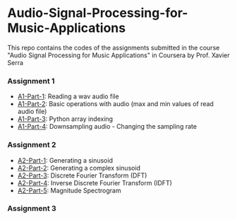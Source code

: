 # Audio-Signal-Processing-for-Music-Applications

This repo contains the codes of the assignments submitted in the course "Audio Signal Processing for Music Applications" in Coursera by Prof. Xavier Serra


### Assignment 1

- [A1-Part-1](https://github.com/its-rajesh/Audio-Signal-Processing-for-Music-Applications/blob/main/A1/A1Part1.py): Reading a wav audio file
- [A1-Part-2](https://github.com/its-rajesh/Audio-Signal-Processing-for-Music-Applications/blob/main/A1/A1Part2.py): Basic operations with audio (max and min values of read audio file)
- [A1-Part-3](https://github.com/its-rajesh/Audio-Signal-Processing-for-Music-Applications/blob/main/A1/A1Part3.py): Python array indexing
- [A1-Part-4](https://github.com/its-rajesh/Audio-Signal-Processing-for-Music-Applications/blob/main/A1/A1Part4.py): Downsampling audio - Changing the sampling rate


### Assignment 2

- [A2-Part-1](https://github.com/its-rajesh/Audio-Signal-Processing-for-Music-Applications/blob/main/A2/A2Part1.py): Generating a sinusoid
- [A2-Part-2](https://github.com/its-rajesh/Audio-Signal-Processing-for-Music-Applications/blob/main/A2/A2Part2.py): Generating a complex sinusoid
- [A2-Part-3](https://github.com/its-rajesh/Audio-Signal-Processing-for-Music-Applications/blob/main/A2/A2Part3.py): Discrete Fourier Transform (DFT)
- [A2-Part-4](https://github.com/its-rajesh/Audio-Signal-Processing-for-Music-Applications/blob/main/A2/A2Part4.py): Inverse Discrete Fourier Transform (IDFT)
- [A2-Part-5](https://github.com/its-rajesh/Audio-Signal-Processing-for-Music-Applications/blob/main/A2/A2Part5.py): Magnitude Spectrogram


### Assignment 3
